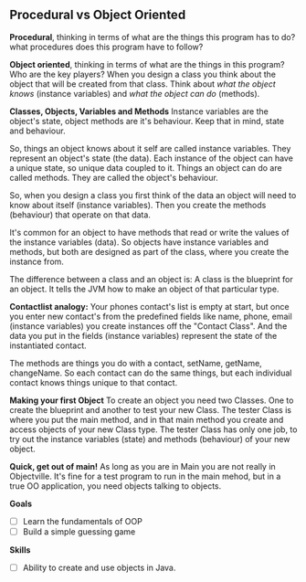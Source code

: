 ## **Procedural vs Object Oriented**
**Procedural**, thinking in terms of what are the things this program has to do? what procedures does this program have to follow? 

**Object oriented**, thinking in terms of what are the things in this program? Who are the key players? When you design a class you think about the object that will be created from that class. Think about *what the object knows* (instance variables) and *what the object can do* (methods).

**Classes, Objects, Variables and Methods**
Instance variables are the object's state, object methods are it's behaviour. Keep that in mind, state and behaviour.

So, things an object knows about it self are called instance variables. They represent an object's state (the data). Each instance of the object can have a unique state, so unique data coupled to it. Things an object can do are called methods. They are called the object's behaviour.

So, when you design a class you first think of the data an object will need to know about itself (instance variables). Then you create the methods (behaviour) that operate on that data. 

It's common for an object to have methods that read or write the values of the instance variables (data). So objects have instance variables and methods, but both are designed as part of the class, where you create the instance from.

The difference between a class and an object is: A class is the blueprint for an object. It tells the JVM how to make an object of that particular type.

**Contactlist analogy:** 
Your phones contact's list is empty at start, but once you enter new contact's from the predefined fields like name, phone, email (instance variables) you create instances off the "Contact Class". And the data you put in the fields (instance variables) represent the state of the instantiated contact.

The methods are things you do with a contact, setName, getName, changeName. So each contact can do the same things, but each individual contact knows things unique to that contact.

**Making your first Object**
To create an object you need two Classes. One to create the blueprint and another to test your new Class. The tester Class is where you put the main method, and in that main method you create and access objects of your new Class type. The tester Class has only one job, to try out the instance variables (state) and methods (behaviour) of your new object.

**Quick, get out of main!**
As long as you are in Main you are not really in Objectville. It's fine for a test program to run in the main mehod, but in a true OO application, you need objects talking to objects.


**Goals**
- [ ] Learn the fundamentals of OOP
- [ ] Build a simple guessing game

**Skills**
- [ ] Ability to create and use objects in Java.